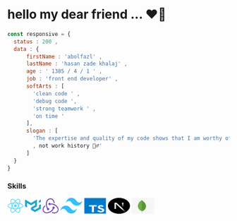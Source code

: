 # hello my dear friend ... ❤️🙏

```javascript
const responsive = {
  status : 200 ,
  data : {
      firstName : 'abolfazl' ,
      lastName : 'hasan zade khalaj' ,
      age : ' 1385 / 4 / 1 ' ,
      job : 'front end developer' ,
      softArts : [
        'clean code ' ,
        'debug code ',
        'strong teamwork ' ,
        'on time ' 
      ],
      slogan : [
        'The expertise and quality of my code shows that I am worthy of working with you
        , not work history 🤷‍♂️'
      ]
  } 
}
```
### Skills

<p align="left">
    <a href="https://reactjs.org/" target="_blank" rel="noreferrer"><img src="https://raw.githubusercontent.com/sabzlearn-ir/sabzlearn-ir/4d2a781931f79c747a132c28eae4ebfbb8eaa7d7/react-colored.svg" width="36" height="36" alt="React" /></a>
    <a href="https://mui.com/" target="_blank" rel="noreferrer"><img src="https://raw.githubusercontent.com/sabzlearn-ir/sabzlearn-ir/4d2a781931f79c747a132c28eae4ebfbb8eaa7d7/materialui-colored.svg" width="36" height="36" alt="Material UI" /></a>
    <a href="https://redux.js.org/" target="_blank" rel="noreferrer"><img src="https://raw.githubusercontent.com/sabzlearn-ir/sabzlearn-ir/4d2a781931f79c747a132c28eae4ebfbb8eaa7d7/redux-colored.svg" width="36" height="36" alt="Redux" /></a>
    <a href="https://tailwindcss.com/resources" target="_blank" rel="noreferrer"><img src="https://github.com/abolfazl-khalaj/abolfazl-khalaj/blob/main/Tailwind_CSS_Logo.svg.png" width="50" height="36" alt="tailwind" /></a>
      <a href="https://www.typescriptlang.org/" target="_blank" rel="noreferrer"><img src="https://github.com/abolfazl-khalaj/abolfazl-khalaj/blob/main/download.png" width="50" height="36" alt="tailwind" /></a>
   <a href="https://nextjs.org/" target="_blank" rel="noreferrer"><img src="https://github.com/abolfazl-khalaj/abolfazl-khalaj/blob/main/68747470733a2f2f6173736574732e76657263656c2e636f6d2f696d6167652f75706c6f61642f76313636323133303535392f6e6578746a732f49636f6e5f6c696768745f6261636b67726f756e642e706e67.png" width="50" height="36" alt="tailwind" /></a>
   <a href="https://www.mongodb.com/" target="_blank" rel="noreferrer"><img src="https://github.com/abolfazl-khalaj/abolfazl-khalaj/blob/main/download%20(2).png" width="50" height="36" alt="tailwind" /></a>
</p>
